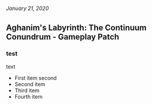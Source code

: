 ###### January 21, 2020 ######

## Aghanim's Labyrinth: The Continuum Conundrum - Gameplay Patch ##
### test ###
text
   - First item
second
- Second item
- Third item
- Fourth item
